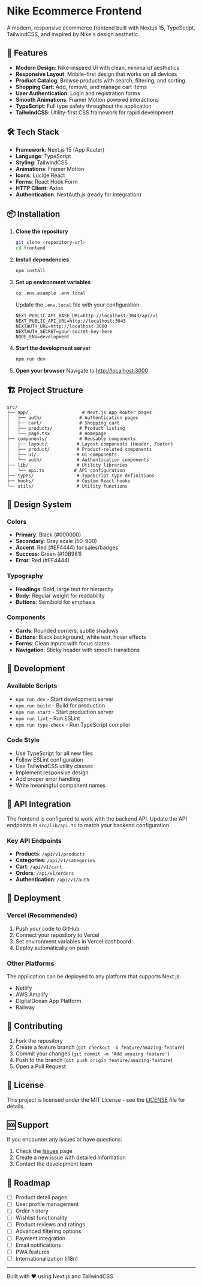 # Nike Ecommerce Frontend

A modern, responsive ecommerce frontend built with Next.js 15, TypeScript, TailwindCSS, and inspired by Nike's design aesthetic.

## 🚀 Features

- **Modern Design**: Nike-inspired UI with clean, minimalist aesthetics
- **Responsive Layout**: Mobile-first design that works on all devices
- **Product Catalog**: Browse products with search, filtering, and sorting
- **Shopping Cart**: Add, remove, and manage cart items
- **User Authentication**: Login and registration forms
- **Smooth Animations**: Framer Motion powered interactions
- **TypeScript**: Full type safety throughout the application
- **TailwindCSS**: Utility-first CSS framework for rapid development

## 🛠 Tech Stack

- **Framework**: Next.js 15 (App Router)
- **Language**: TypeScript
- **Styling**: TailwindCSS
- **Animations**: Framer Motion
- **Icons**: Lucide React
- **Forms**: React Hook Form
- **HTTP Client**: Axios
- **Authentication**: NextAuth.js (ready for integration)

## 📦 Installation

1. **Clone the repository**
   ```bash
   git clone <repository-url>
   cd frontend
   ```

2. **Install dependencies**
   ```bash
   npm install
   ```

3. **Set up environment variables**
   ```bash
   cp .env.example .env.local
   ```
   
   Update the `.env.local` file with your configuration:
   ```env
   NEXT_PUBLIC_API_BASE_URL=http://localhost:3043/api/v1
   NEXT_PUBLIC_API_URL=http://localhost:3043
   NEXTAUTH_URL=http://localhost:3000
   NEXTAUTH_SECRET=your-secret-key-here
   NODE_ENV=development
   ```

4. **Start the development server**
   ```bash
   npm run dev
   ```

5. **Open your browser**
   Navigate to [http://localhost:3000](http://localhost:3000)

## 🏗 Project Structure

```
src/
├── app/                    # Next.js App Router pages
│   ├── auth/              # Authentication pages
│   ├── cart/              # Shopping cart
│   ├── products/          # Product listing
│   └── page.tsx           # Homepage
├── components/            # Reusable components
│   ├── layout/           # Layout components (Header, Footer)
│   ├── product/          # Product-related components
│   ├── ui/               # UI components
│   └── auth/             # Authentication components
├── lib/                  # Utility libraries
│   └── api.ts           # API configuration
├── types/                # TypeScript type definitions
├── hooks/                # Custom React hooks
└── utils/                # Utility functions
```

## 🎨 Design System

### Colors
- **Primary**: Black (#000000)
- **Secondary**: Gray scale (50-900)
- **Accent**: Red (#EF4444) for sales/badges
- **Success**: Green (#10B981)
- **Error**: Red (#EF4444)

### Typography
- **Headings**: Bold, large text for hierarchy
- **Body**: Regular weight for readability
- **Buttons**: Semibold for emphasis

### Components
- **Cards**: Rounded corners, subtle shadows
- **Buttons**: Black background, white text, hover effects
- **Forms**: Clean inputs with focus states
- **Navigation**: Sticky header with smooth transitions

## 🔧 Development

### Available Scripts

- `npm run dev` - Start development server
- `npm run build` - Build for production
- `npm run start` - Start production server
- `npm run lint` - Run ESLint
- `npm run type-check` - Run TypeScript compiler

### Code Style

- Use TypeScript for all new files
- Follow ESLint configuration
- Use TailwindCSS utility classes
- Implement responsive design
- Add proper error handling
- Write meaningful component names

## 🔌 API Integration

The frontend is configured to work with the backend API. Update the API endpoints in `src/lib/api.ts` to match your backend configuration.

### Key API Endpoints

- **Products**: `/api/v1/products`
- **Categories**: `/api/v1/categories`
- **Cart**: `/api/v1/cart`
- **Orders**: `/api/v1/orders`
- **Authentication**: `/api/v1/auth`

## 🚀 Deployment

### Vercel (Recommended)

1. Push your code to GitHub
2. Connect your repository to Vercel
3. Set environment variables in Vercel dashboard
4. Deploy automatically on push

### Other Platforms

The application can be deployed to any platform that supports Next.js:

- Netlify
- AWS Amplify
- DigitalOcean App Platform
- Railway

## 🤝 Contributing

1. Fork the repository
2. Create a feature branch (`git checkout -b feature/amazing-feature`)
3. Commit your changes (`git commit -m 'Add amazing feature'`)
4. Push to the branch (`git push origin feature/amazing-feature`)
5. Open a Pull Request

## 📝 License

This project is licensed under the MIT License - see the [LICENSE](LICENSE) file for details.

## 🆘 Support

If you encounter any issues or have questions:

1. Check the [Issues](../../issues) page
2. Create a new issue with detailed information
3. Contact the development team

## 🔮 Roadmap

- [ ] Product detail pages
- [ ] User profile management
- [ ] Order history
- [ ] Wishlist functionality
- [ ] Product reviews and ratings
- [ ] Advanced filtering options
- [ ] Payment integration
- [ ] Email notifications
- [ ] PWA features
- [ ] Internationalization (i18n)

---

Built with ❤️ using Next.js and TailwindCSS
